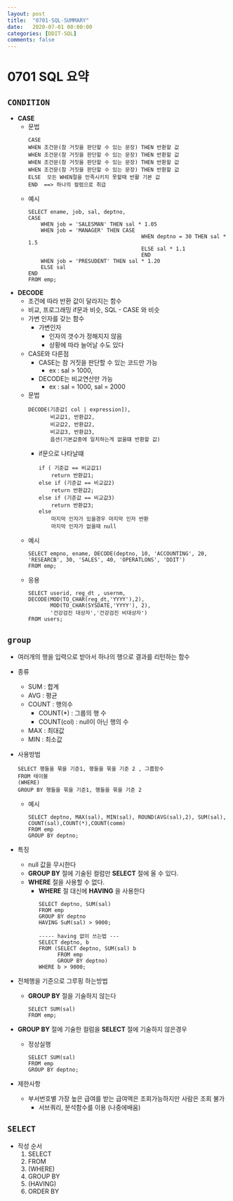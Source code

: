 ```yaml
---
layout: post
title:  "0701-SQL-SUMMARY"
date:   2020-07-01 00:00:00
categories: [DDIT-SQL]
comments: false
---
```


# 0701 SQL 요약

## `CONDITION`
- __CASE__
    - 문법
        ```
        CASE
        WHEN 조건문(참 거짓을 판단할 수 있는 문장) THEN 반환할 값
        WHEN 조건문(참 거짓을 판단할 수 있는 문장) THEN 반환할 값
        WHEN 조건문(참 거짓을 판단할 수 있는 문장) THEN 반환할 값
        WHEN 조건문(참 거짓을 판단할 수 있는 문장) THEN 반환할 값
        ELSE  모든 WHEN절을 만족시키지 못할때 반활 기본 값
        END  ==> 하나의 컬럼으로 취급
        ```
    - 예시
        ```
        SELECT ename, job, sal, deptno,
        CASE
            WHEN job = 'SALESMAN' THEN sal * 1.05
            WHEN job = 'MANAGER' THEN CASE
                                            WHEN deptno = 30 THEN sal * 1.5
                                            ELSE sal * 1.1
                                            END
            WHEN job = 'PRESUDENT' THEN sal * 1.20
            ELSE sal
        END
        FROM emp;
        ```
- __DECODE__
    - 조건에 따라 반환 값이 달라지는 함수
    - 비교, 프로그래밍 if문과 비슷, SQL - CASE 와 비슷
    - 가변 인자를 갖는 함수
        - 가변인자
            - 인자의 갯수가 정해지지 않음
            - 상황에 따라 늘어날 수도 있다
    - CASE와 다른점
        - CASE는 참 거짓을 판단할 수 있는 코드만 가능
            - ex : sal > 1000, 
        - DECODE는 비교연산만 가능
            - ex : sal = 1000, sal = 2000
    - 문법
        ```
        DECODE(기준값[ col | expression]),
               비교값1, 반환값2,
               비교값2, 반환값2,
               비교값3, 반환값3,
               옵션(기본값중에 일치하는게 없을떄 반환할 값)
        ```
        - if문으로 나타날떄
            ```
            if ( 기준값 == 비교값1)
                return 반환값1;
            else if (기준값 == 비교값2)
                return 반환값2;
            else if (기준값 == 비교값3)
                return 반환값3;
            else
                마지막 인자가 있을경우 마지막 인자 반환
                마지막 인자가 없을때 null
            ```
    - 예시
        ```
        SELECT empno, ename, DECODE(deptno, 10, 'ACCOUNTING', 20, 'RESEARCB', 30, 'SALES', 40, 'OPERATLONS', 'DDIT')
        FROM emp;
        ```
    - 응용
        ```
        SELECT userid, reg_dt , usernm,
        DECODE(MOD(TO_CHAR(reg_dt,'YYYY'),2),
               MOD(TO_CHAR(SYSDATE,'YYYY'), 2), 
               '건강검진 대상자','건강검진 비대상자') 
        FROM users;
        ```

## `group`
- 여러개의 행을 입력으로 받아서 하나의 행으로 결과를 리턴하는 함수
- 종류
    - SUM : 합계
    - AVG : 평균
    - COUNT : 행의수
        - COUNT(*) : 그룹의 행 수
        - COUNT(col) : null이 아닌 행의 수
    - MAX : 최대값
    - MIN : 최소값
    
- 사용방법
    ```
    SELECT 행들을 묶을 기준1, 행들을 묶을 기준 2 , 그룹함수
    FROM 테이블
    (WHERE)
    GROUP BY 행들을 묶을 기준1, 행들을 묶을 기준 2
    ``` 
    - 예시
        ```
        SELECT deptno, MAX(sal), MIN(sal), ROUND(AVG(sal),2), SUM(sal), COUNT(sal),COUNT(*),COUNT(comm)
        FROM emp
        GROUP BY deptno;
        ```   
- 특징
    - null 값을 무시한다
    - __GROUP BY__ 절에 기술된 컬럼만 __SELECT__ 절에 올 수 있다.
    - __WHERE__ 절을 사용할 수 없다.
        - __WHERE__ 절 대신에 __HAVING__ 을 사용한다
            ```
            SELECT deptno, SUM(sal)
            FROM emp
            GROUP BY deptno
            HAVING SuM(sal) > 9000;
          
            ----- having 없이 쓰는법 ---
            SELECT deptno, b
            FROM (SELECT deptno, SUM(sal) b
                  FROM emp
                  GROUP BY deptno) 
            WHERE b > 9000;
            ```
- 전체행을 기준으로 그루핑 하는방법
    - __GROUP BY__ 절을 기술하지 않는다 
        ```
        SELECT SUM(sal)
        FROM emp;
        ```
- __GROUP BY__ 절에 기술한 컬럼을 __SELECT__ 절에 기술하지 않은경우
    - 정상실행
        ```
        SELECT SUM(sal)
        FROM emp
        GROUP BY deptno;
        ```
 - 제한사항 
    - 부서번호별 가장 높은 급여를 받는 급여액은 조회가능하지만 사람은 조회 불가
        - 서브쿼리, 분석함수를 이용 (나중에배움)   
## `SELECT` 
- 작성 순서
    1. SELECT
    2. FROM
    3. (WHERE)
    4. GROUP BY
    5. (HAVING) 
    6. ORDER BY

